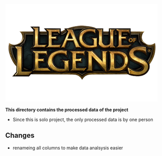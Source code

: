 ![league of legends logo](../../images/logo.png)

**This directory contains the processed data of the project**

- Since this is solo project, the only processed data is by one person


<h2>Changes</h2>

- renameing all columns to make data analsysis easier
